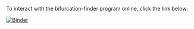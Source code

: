 To interact with the bifurcation-finder program online, click the link below:

[![Binder](https://mybinder.org/badge_logo.svg)](https://mybinder.org/v2/gh/SandersKM/bifurcation-finder/master?filepath=src%2Fbifurcation-visualization.ipynb)
